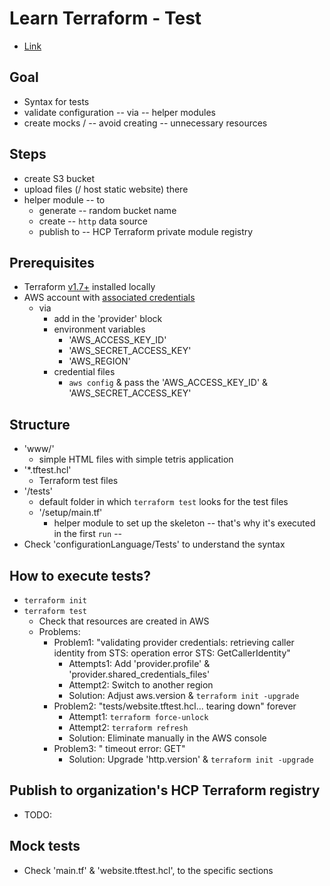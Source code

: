 # Learn Terraform - Test
* [Link](https://developer.hashicorp.com/terraform/tutorials/configuration-language/test)

## Goal
* Syntax for tests
* validate configuration -- via -- helper modules
* create mocks / -- avoid creating -- unnecessary resources

## Steps
* create S3 bucket
* upload files (/ host static website) there
* helper module -- to 
  * generate -- random bucket name
  * create -- `http` data source
  * publish to -- HCP Terraform private module registry

## Prerequisites
* Terraform [v1.7+](https://developer.hashicorp.com/terraform/tutorials/aws-get-started/install-cli) installed locally
* AWS account with [associated credentials](https://registry.terraform.io/providers/hashicorp/aws/latest/docs#authentication-and-configuration)
  * via
    * add in the 'provider' block
    * environment variables
      * 'AWS_ACCESS_KEY_ID'
      * 'AWS_SECRET_ACCESS_KEY'
      * 'AWS_REGION'
    * credential files
      * `aws config` & pass the 'AWS_ACCESS_KEY_ID' & 'AWS_SECRET_ACCESS_KEY'

## Structure
* 'www/'
  * simple HTML files with simple tetris application
* '*.tftest.hcl'
  * Terraform test files
* '/tests'
  * default folder in which `terraform test` looks for the test files
  * '/setup/main.tf'
    * helper module to set up the skeleton -- that's why it's executed in the first `run` --
* Check 'configurationLanguage/Tests' to understand the syntax

## How to execute tests?
* `terraform init`
* `terraform test`
  * Check that resources are created in AWS
  * Problems:
    * Problem1: "validating provider credentials: retrieving caller identity from STS: operation error STS: GetCallerIdentity"
      * Attempts1: Add 'provider.profile' & 'provider.shared_credentials_files'
      * Attempt2: Switch to another region
      * Solution: Adjust aws.version & `terraform init -upgrade`
    * Problem2: "tests/website.tftest.hcl... tearing down" forever
      * Attempt1: `terraform force-unlock`
      * Attempt2: `terraform refresh`
      * Solution: Eliminate manually in the AWS console
    * Problem3: " timeout error: GET"
      * Solution: Upgrade 'http.version' & `terraform init -upgrade`

## Publish to organization's HCP Terraform registry
* TODO:

## Mock tests
* Check 'main.tf' & 'website.tftest.hcl', to the specific sections